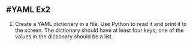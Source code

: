 #YAML Ex2
----------

1. Create a YAML dictionary in a file. Use Python to read it and print it to 
   the screen. The dictionary should have at least four keys; one of the values
   in the dictionary should be a list.
